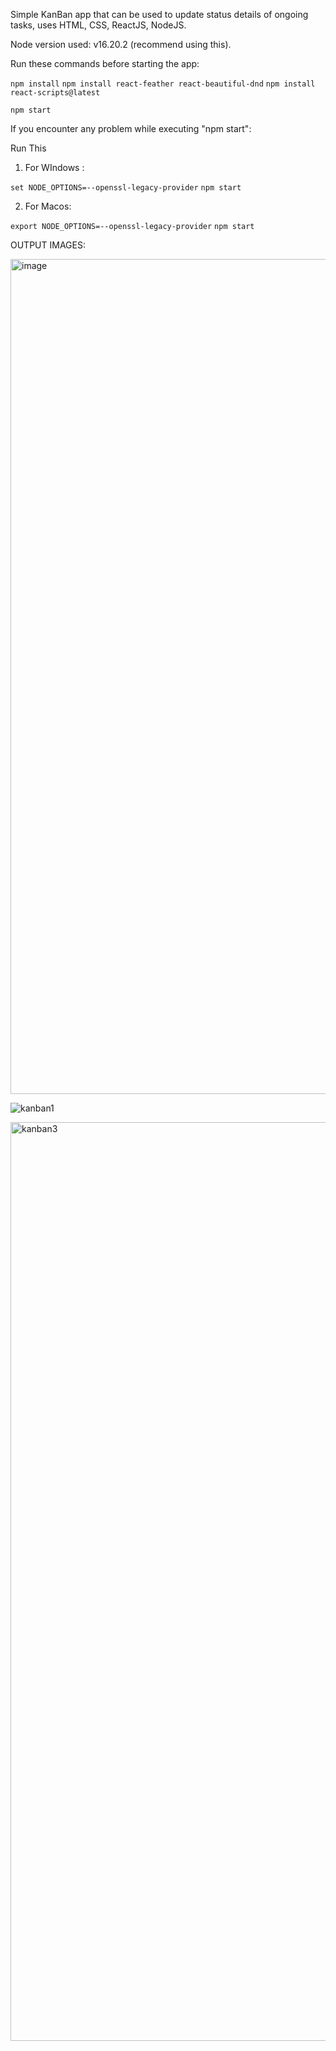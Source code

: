 
Simple KanBan app that can be used to update status details of ongoing tasks,
uses HTML, CSS, ReactJS, NodeJS.

Node version used: v16.20.2 (recommend using this).

Run these commands before starting the app:

`npm install`
`npm install react-feather react-beautiful-dnd`
`npm install react-scripts@latest`

`npm start`



If you encounter any problem while executing "npm start":

Run This
1. For WIndows :

`set NODE_OPTIONS=--openssl-legacy-provider`
`npm start`

2. For Macos:

`export NODE_OPTIONS=--openssl-legacy-provider`
`npm start`




OUTPUT IMAGES:



<img width="1336" alt="image" src="https://github.com/user-attachments/assets/291cb293-107f-4b64-93a3-1974b00eae4a">



![kanban1](https://github.com/user-attachments/assets/f7ba77d4-03d0-442c-a597-f8830baf6b21)


<img width="1470" alt="kanban3" src="https://github.com/user-attachments/assets/64a2504f-7d0b-400d-af78-89343df4c70a">






